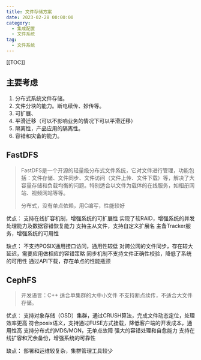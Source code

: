 ```yaml
---
title: 文件存储方案
date: 2023-02-28 00:00:00
category: 
  - 集成配置
  - 文件系统
tag: 
  - 文件系统
---
```

[[TOC]]

## 主要考虑

1. 分布式系统文件存储。
2. 文件分块的能力。断电续传、妙传等。
3. 可扩展、
4. 平滑迁移（可以不影响业务的情况下可以平滑迁移）
5. 隔离性，产品应用的隔离性。
6. 容错和灾备的能力。

## FastDFS
>
> FastDFS是一个开源的轻量级分布式文件系统，它对文件进行管理，功能包括：文件存储、文件同步、文件访问（文件上传、文件下载）等，解决了大容量存储和负载均衡的问题。特别适合以文件为载体的在线服务，如相册网站、视频网站等等。
>
> 分布式，没有单点依赖，用C编写，性能较好

优点：
支持在线扩容机制，增强系统的可扩展性
实现了软RAID，增强系统的并发处理能力及数据容错恢复能力
支持主从文件，支持自定义扩展名
主备Tracker服务，增强系统的可用性

缺点：
不支持POSIX通用接口访问，通用性较低
对跨公网的文件同步，存在较大延迟，需要应用做相应的容错策略
同步机制不支持文件正确性校验，降低了系统的可用性
通过API下载，存在单点的性能瓶颈

## CephFS
>
> 开发语言：C++
> 适合单集群的大中小文件
> 不支持断点续传，不适合大文件存储。

优点：
支持对象存储（OSD）集群，通过CRUSH算法，完成文件动态定位，处理效率更高
符合posix语义，支持通过FUSE方式挂载，降低客户端的开发成本，通用性高
支持分布式的MDS/MON，无单点故障
强大的容错处理和自愈能力
支持在线扩容和冗余备份，增强系统的可靠性

缺点：
部署和运维较复杂，集群管理工具较少
